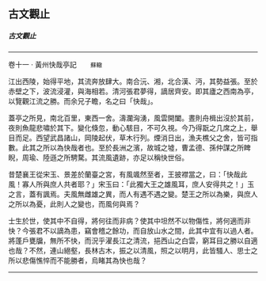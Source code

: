 

## 古文觀止

##### 古文觀止

* * *

卷十一 ‧ 黃州快哉亭記　　`蘇轍`

江出西陵，始得平地，其流奔放肆大。南合沅、湘，北合漢、沔，其勢益張。至於赤壁之下，波流浸灌，與海相若。清河張君夢得，謫居齊安。即其廬之西南為亭，以覽觀江流之勝。而余兄子瞻，名之曰「快哉」。

蓋亭之所見，南北百里，東西一舍。濤瀾洶湧，風雲開闔。晝則舟楫出沒於其前，夜則魚龍悲嘯於其下。變化倏忽，動心駭目，不可久視。今乃得翫之几席之上，舉目而足。西望武昌諸山，岡陵起伏，草木行列。煙消日出，漁夫樵父之舍，皆可指數。此其之所以為快哉者也。至於長洲之濱，故城之墟，曹孟德、孫仲謀之所睥睨，周瑜、陸遜之所騁騖。其流風遺跡，亦足以稱快世俗。

昔楚襄王從宋玉、景差於蘭臺之宮，有風颯然至者，王披襟當之，曰：「快哉此風！寡人所與庶人共者耶？」宋玉曰：「此獨大王之雄風耳，庶人安得共之！」玉之言，蓋有諷焉。夫風無雌雄之異，而人有遇不遇之變。楚王之所以為樂，與庶人之所以為憂，此則人之變也，而風何與焉？

士生於世，使其中不自得，將何往而非病？使其中坦然不以物傷性，將何適而非快？今張君不以謫為患，竊會稽之餘功，而自放山水之間，此其中宜有以過人者。將蓬戶甕牖，無所不快，而況乎濯長江之清流，挹西山之白雲，窮耳目之勝以自適也哉？不然，連山絕壑，長林古木，振之以清風，照之以明月，此皆騷人、思士之所以悲傷憔悴而不能勝者，烏睹其為快也哉？

* * *

